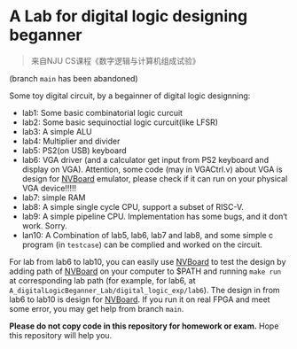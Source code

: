 # A Lab for digital logic designing beganner

> 来自NJU CS课程《数字逻辑与计算机组成试验》

(branch `main` has been abandoned)

Some toy digital circuit, by a begainner of digital logic designning:
- lab1: Some basic combinatorial logic curcuit
- lab2: Some basic sequinoctial logic curcuit(like LFSR)
- lab3: A simple ALU
- lab4: Multiplier and divider
- lab5: PS2(on USB) keyboard
- lab6: VGA driver (and a calculator get input from PS2 keyboard and display on VGA). Attention, some code (may in VGACtrl.v) about VGA is design for [NVBoard](https://github.com/NJU-ProjectN/nvboard) emulator, please check if it can run on your physical VGA device!!!!!
- lab7: simple RAM
- lab8: A simple single cycle CPU, support a subset of RISC-V.
- lab9: A simple pipeline CPU. Implementation has some bugs, and it don‘t work. Sorry.
- lan10: A Combination of lab5, lab6, lab7 and lab8, and some simple c program (in `testcase`) can be complied and worked on the circuit.

For lab from lab6 to lab10, you can easily use [NVBoard](https://github.com/NJU-ProjectN/nvboard) to test the design by adding path of [NVBoard](https://github.com/NJU-ProjectN/nvboard) on your computer to $PATH and running `make run` at corresponding lab path (for example, for lab6, at `A_digitalLogicBeganner_Lab/digital_logic_exp/lab6`).
The design in from lab6 to lab10 is design for [NVBoard](https://github.com/NJU-ProjectN/nvboard). If you run it on real FPGA and meet some error, you may get help from branch `main`.

**Please do not copy code in this repository for homework or exam.** Hope this repository will help you.
